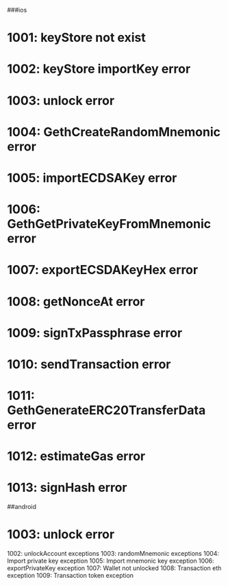 ###ios
# 1001:  keyStore not exist
# 1002:  keyStore importKey error
# 1003:  unlock error
# 1004:  GethCreateRandomMnemonic error
# 1005:  importECDSAKey error
# 1006:  GethGetPrivateKeyFromMnemonic error
# 1007:  exportECSDAKeyHex error
# 1008:  getNonceAt error
# 1009:  signTxPassphrase error
# 1010:  sendTransaction error
# 1011:  GethGenerateERC20TransferData error
# 1012:  estimateGas error
# 1013:  signHash error


##android
# 1003:  unlock error
1002:  unlockAccount exceptions
1003:  randomMnemonic exceptions
1004:  Import private key exception
1005:  Import mnemonic key exception
1006:  exportPrivateKey exception
1007:  Wallet not unlocked
1008:  Transaction eth exception
1009:  Transaction token exception
